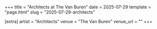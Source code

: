 +++
title = "Architects at The Van Buren"
date = 2025-07-29
template = "page.html"
slug = "2025-07-29-architects"

[extra]
artist = "Architects"
venue = "The Van Buren"
venue_url = ""
+++
